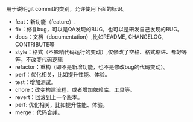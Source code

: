 用于说明git commit的类别，允许使用下面的标识。

* feat：新功能（feature）.
* fix：修复bug，可以是QA发现的BUG，也可以是研发自己发现的BUG。
* docs：文档（documentation）,比如README, CHANGELOG, CONTRIBUTE等
* style：格式（不影响代码运行的变动）,仅修改了空格、格式缩进、都好等等，不改变代码逻辑
* refactor：重构（即不是新增功能，也不是修改bug的代码变动）。
* perf：优化相关，比如提升性能、体验。
* test：增加测试。
* chore：改变构建流程、或者增加依赖库、工具等。
* revert：回滚到上一个版本。
* perf: 优化相关，比如提升性能、体验。
* merge：代码合并。
